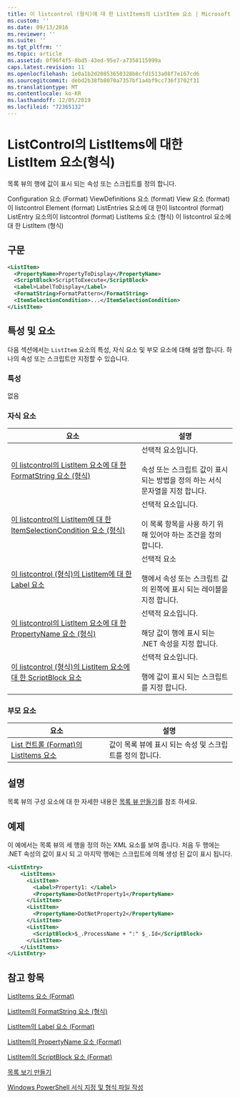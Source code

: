 ```yaml
---
title: 이 listcontrol (형식)에 대 한 ListItems의 ListItem 요소 | Microsoft Docs
ms.custom: ''
ms.date: 09/13/2016
ms.reviewer: ''
ms.suite: ''
ms.tgt_pltfrm: ''
ms.topic: article
ms.assetid: 0f96f4f5-8bd5-43ed-95e7-a7358115999a
caps.latest.revision: 11
ms.openlocfilehash: 1e0a1b2d20853650328b8cfd1513a08f7e167cd6
ms.sourcegitcommit: debd2b38fb8070a7357bf1a4bf9cc736f3702f31
ms.translationtype: MT
ms.contentlocale: ko-KR
ms.lasthandoff: 12/05/2019
ms.locfileid: "72365132"
---
```

# <a name="listitem-element-for-listitems-for-listcontrol-format"></a>ListControl의 ListItems에 대한 ListItem 요소(형식)

목록 뷰의 행에 값이 표시 되는 속성 또는 스크립트를 정의 합니다.

Configuration 요소 (Format) ViewDefinitions 요소 (format) View 요소 (format)이 listcontrol Element (format) ListEntries 요소에 대 한이 listcontrol (format) ListEntry 요소의이 listcontrol (format) ListItems 요소 (형식) 이 listcontrol 요소에 대 한 ListItem (형식)

## <a name="syntax"></a>구문

```xml
<ListItem>
  <PropertyName>PropertyToDisplay</PropertyName>
  <ScriptBlock>ScriptToExecute</ScriptBlock>
  <Label>LabelToDisplay</Label>
  <FormatString>FormatPattern</FormatString>
  <ItemSelectionCondition>...</ItemSelectionCondition>
</ListItem>
```

## <a name="attributes-and-elements"></a>특성 및 요소

다음 섹션에서는 `ListItem` 요소의 특성, 자식 요소 및 부모 요소에 대해 설명 합니다. 하나의 속성 또는 스크립트만 지정할 수 있습니다.

### <a name="attributes"></a>특성

없음

### <a name="child-elements"></a>자식 요소

|요소|설명|
|-------------|-----------------|
|[이 listcontrol의 ListItem 요소에 대 한 FormatString 요소 (형식)](./formatstring-element-for-listitem-for-listcontrol-format.md)|선택적 요소입니다.<br /><br /> 속성 또는 스크립트 값이 표시 되는 방법을 정의 하는 서식 문자열을 지정 합니다.|
|[이 listcontrol의 ListItem에 대 한 ItemSelectionCondition 요소 (형식)](./itemselectioncondition-element-for-listitem-for-listcontrol-format.md)|선택적 요소입니다.<br /><br /> 이 목록 항목을 사용 하기 위해 있어야 하는 조건을 정의 합니다.|
|[이 listcontrol (형식)의 ListItem에 대 한 Label 요소](./label-element-for-listitem-for-listcontrol-format.md)|선택적 요소<br /><br /> 행에서 속성 또는 스크립트 값의 왼쪽에 표시 되는 레이블을 지정 합니다.|
|[이 listcontrol의 ListItem 요소에 대 한 PropertyName 요소 (형식)](./propertyname-element-for-listitem-for-listcontrol-format.md)|선택적 요소입니다.<br /><br /> 해당 값이 행에 표시 되는 .NET 속성을 지정 합니다.|
|[이 listcontrol (형식)의 ListItem 요소에 대 한 ScriptBlock 요소](./scriptblock-element-for-listitem-for-listcontrol-format.md)|선택적 요소입니다.<br /><br /> 행에 값이 표시 되는 스크립트를 지정 합니다.|

### <a name="parent-elements"></a>부모 요소

|요소|설명|
|-------------|-----------------|
|[List 컨트롤 (Format)의 ListItems 요소](./listitems-element-for-listentry-for-listcontrol-format.md)|값이 목록 뷰에 표시 되는 속성 및 스크립트를 정의 합니다.|

## <a name="remarks"></a>설명

목록 뷰의 구성 요소에 대 한 자세한 내용은 [목록 뷰 만들기](./creating-a-list-view.md)를 참조 하세요.

## <a name="example"></a>예제

이 예에서는 목록 뷰의 세 행을 정의 하는 XML 요소를 보여 줍니다. 처음 두 행에는 .NET 속성의 값이 표시 되 고 마지막 행에는 스크립트에 의해 생성 된 값이 표시 됩니다.

```xml
<ListEntry>
    <ListItems>
      <ListItem>
        <Label>Property1: </Label>
        <PropertyName>DotNetProperty1</PropertyName>
      </ListItem>
      <ListItem>
        <PropertyName>DotNetProperty2</PropertyName>
      </ListItem>
      <ListItem>
        <ScriptBlock>$_.ProcessName + ":" $_.Id</ScriptBlock>
      </ListItem>
    </ListItems>
</ListEntry>

```

## <a name="see-also"></a>참고 항목

[ListItems 요소 (Format)](./listitems-element-for-listentry-for-listcontrol-format.md)

[ListItem의 FormatString 요소 (형식)](./formatstring-element-for-listitem-for-listcontrol-format.md)

[ListItem의 Label 요소 (Format)](./label-element-for-listitem-for-listcontrol-format.md)

[ListItem의 PropertyName 요소 (Format)](./propertyname-element-for-listitem-for-listcontrol-format.md)

[ListItem의 ScriptBlock 요소 (Format)](./scriptblock-element-for-listitem-for-listcontrol-format.md)

[목록 보기 만들기](./creating-a-list-view.md)

[Windows PowerShell 서식 지정 및 형식 파일 작성](./writing-a-powershell-formatting-file.md)
